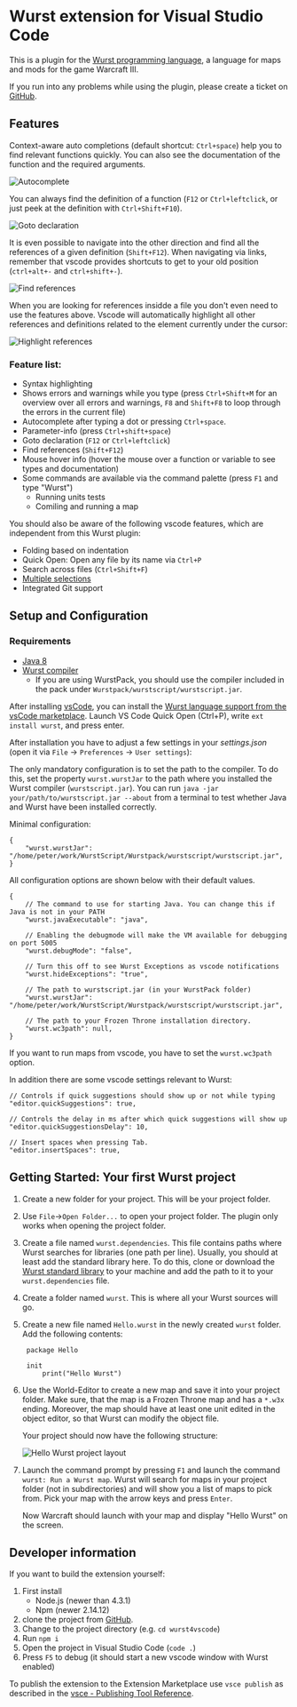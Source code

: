 # Wurst extension for Visual Studio Code

This is a plugin for the [Wurst programming language](https://peq.github.io/WurstScript/), a language for maps and mods for the game Warcraft III.

If you run into any problems while using the plugin, please create a ticket on [GitHub](https://github.com/peq/wurst4vscode).


## Features

Context-aware auto completions (default shortcut: `Ctrl+space`) help you to find relevant functions quickly.
You can also see the documentation of the function and the required arguments.

![Autocomplete](http://i.imgur.com/QPwREHO.gif)

You can always find the definition of a function (`F12` or `Ctrl+leftclick`, or just peek at the definition with `Ctrl+Shift+F10`). 

![Goto declaration](http://i.imgur.com/imIINfH.gif)

It is even possible to navigate into the other direction and find all the references of a given definition (`Shift+F12`).
When navigating via links, remember that vscode provides shortcuts to get to your old position (`ctrl+alt+-` and `ctrl+shift+-`).

![Find references](http://i.imgur.com/xas74JI.gif)

When you are looking for references insidde a file you don't even need to use the features above.
Vscode will automatically highlight all other references and definitions related to the element currently under the cursor:

![Highlight references](http://i.imgur.com/Pzh1Zpq.gif)



### Feature list:

* Syntax highlighting
* Shows errors and warnings while you type (press `Ctrl+Shift+M` for an overview over all errors and warnings, `F8` and `Shift+F8` to loop through the errors in the current file)
* Autocomplete after typing a dot or pressing `Ctrl+space`.
* Parameter-info (press `Ctrl+shift+space`)
* Goto declaration (`F12` or `Ctrl+leftclick`)
* Find references (`Shift+F12`)
* Mouse hover info (hover the mouse over a function or variable to see types and documentation)
* Some commands are available via the command palette (press `F1` and type "Wurst")
    * Running units tests
    * Comiling and running a map 

You should also be aware of the following vscode features, which are independent from this Wurst plugin:

* Folding based on indentation
* Quick Open: Open any file by its name via `Ctrl+P`
* Search across files (`Ctrl+Shift+F`)
* [Multiple selections](https://code.visualstudio.com/docs/editor/editingevolved#_multiple-selections)
* Integrated Git support





## Setup and Configuration

### Requirements

  * [Java 8](http://www.oracle.com/technetwork/java/javase/downloads/index.html)
  * [Wurst compiler](http://peeeq.de/hudson/job/Wurst/lastSuccessfulBuild/artifact/downloads/wurstpack_compiler.zip) 
     * If you are using WurstPack, you should use the compiler included in the pack under `Wurstpack/wurstscript/wurstscript.jar`.


After installing [vsCode](https://code.visualstudio.com), you can install the [Wurst language support from the vsCode marketplace](https://marketplace.visualstudio.com/items?itemName=peterzeller.wurst).
Launch VS Code Quick Open (Ctrl+P), write `ext install wurst`, and press enter.

After installation you have to adjust a few settings in your _settings.json_ (open it via `File` -> `Preferences` -> `User settings`):


The only mandatory configuration is to set the path to the compiler.
To do this, set the property `wurst.wurstJar` to the path where you installed the Wurst compiler (`wurstscript.jar`).
You can run `java -jar your/path/to/wurstscript.jar --about` from a terminal to test whether Java and Wurst have been installed correctly.


Minimal configuration:

    {
        "wurst.wurstJar": "/home/peter/work/WurstScript/Wurstpack/wurstscript/wurstscript.jar",
    }

All configuration options are shown below with their default values.

    {
        // The command to use for starting Java. You can change this if Java is not in your PATH
        "wurst.javaExecutable": "java",

        // Enabling the debugmode will make the VM available for debugging on port 5005
        "wurst.debugMode": "false",

        // Turn this off to see Wurst Exceptions as vscode notifications
        "wurst.hideExceptions": "true",

        // The path to wurstscript.jar (in your WurstPack folder)
        "wurst.wurstJar": "/home/peter/work/WurstScript/Wurstpack/wurstscript/wurstscript.jar",

        // The path to your Frozen Throne installation directory.
        "wurst.wc3path": null,
    }

If you want to run maps from vscode, you have to set the `wurst.wc3path` option.

In addition there are some vscode settings relevant to Wurst:

    // Controls if quick suggestions should show up or not while typing
	"editor.quickSuggestions": true,
	
    // Controls the delay in ms after which quick suggestions will show up
	"editor.quickSuggestionsDelay": 10,
    
    // Insert spaces when pressing Tab.
    "editor.insertSpaces": true,

## Getting Started: Your first Wurst project

1. Create a new folder for your project. This will be your project folder.
2. Use `File`->`Open Folder...` to open your project folder. The plugin only works when opening the project folder.
3. Create a file named `wurst.dependencies`. 
    This file contains paths where Wurst searches for libraries (one path per line).
    Usually, you should at least add the standard library here.
    To do this, clone or download the [Wurst standard library](https://github.com/peq/wurstStdlib) to your machine and add the path to it to your `wurst.dependencies` file.
4. Create a folder named `wurst`. This is where all your Wurst sources will go.
5. Create a new file named `Hello.wurst` in the newly created `wurst` folder.
    Add the following contents:

        package Hello

        init
            print("Hello Wurst")
6. Use the World-Editor to create a new map and save it into your project folder.
    Make sure, that the map is a Frozen Throne map and has a `*.w3x` ending.
    Moreover, the map should have at least one unit edited in the object editor, so that Wurst can modify the object file. 
    
    Your project should now have the following structure:

    ![Hello Wurst project layout](http://i.imgur.com/KAB1Se2.png)

7. Launch the command prompt by pressing `F1` and launch the command `wurst: Run a Wurst map`.
    Wurst will search for maps in your project folder (not in subdirectories) and will show you a list of maps to pick from.
    Pick your map with the arrow keys and press `Enter`.

    Now Warcraft should launch with your map and display "Hello Wurst" on the screen.



## Developer information

If you want to build the extension yourself:

1. First install 
    - Node.js (newer than 4.3.1)
    - Npm  (newer 2.14.12)
2. clone the project from [GitHub](https://github.com/peq/wurst4vscode).
3. Change to the project directory (e.g. `cd wurst4vscode`)
4. Run `npm i`
5. Open the project in Visual Studio Code (`code .`)
6. Press `F5` to debug (it should start a new vscode window with Wurst enabled)

To publish the extension to the Extension Marketplace use `vsce publish` as described in the [vsce - Publishing Tool Reference](https://code.visualstudio.com/docs/tools/vscecli). 



